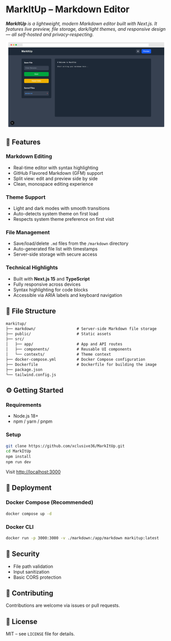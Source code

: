 # MarkItUp – Markdown Editor

***MarkItUp** is a lightweight, modern Markdown editor built with Next.js. It features live preview, file storage, dark/light themes, and responsive design — all self-hosted and privacy-respecting.*

![Screenshot](/docs/screenshot.png)

## 🚀 Features

### Markdown Editing

* Real-time editor with syntax highlighting
* GitHub Flavored Markdown (GFM) support
* Split view: edit and preview side by side
* Clean, monospace editing experience

### Theme Support

* Light and dark modes with smooth transitions
* Auto-detects system theme on first load
* Respects system theme preference on first visit

### File Management

* Save/load/delete `.md` files from the `/markdown` directory
* Auto-generated file list with timestamps
* Server-side storage with secure access

### Technical Highlights

* Built with **Next.js 15** and **TypeScript**
* Fully responsive across devices
* Syntax highlighting for code blocks
* Accessible via ARIA labels and keyboard navigation

## 📁 File Structure

```
markitup/
├── markdown/                  # Server-side Markdown file storage
├── public/                    # Static assets
├── src/
│   ├── app/                   # App and API routes
│   ├── components/            # Reusable UI components
│   └── contexts/              # Theme context
├── docker-compose.yml         # Docker Compose configuration
├── Dockerfile                 # Dockerfile for building the image
├── package.json
└── tailwind.config.js
```

## ⚙️ Getting Started

### Requirements

* Node.js 18+
* npm / yarn / pnpm

### Setup

```bash
git clone https://github.com/xclusive36/MarkItUp.git
cd MarkItUp
npm install
npm run dev
```

Visit [http://localhost:3000](http://localhost:3000)

## 🐳 Deployment

### Docker Compose (Recommended)

```bash
docker compose up -d
```

### Docker CLI

```bash
docker run -p 3000:3000 -v ./markdown:/app/markdown markitup:latest
```

## 🔐 Security

* File path validation
* Input sanitization
* Basic CORS protection

## 🤝 Contributing

Contributions are welcome via issues or pull requests.

## 📄 License

MIT – see `LICENSE` file for details.
